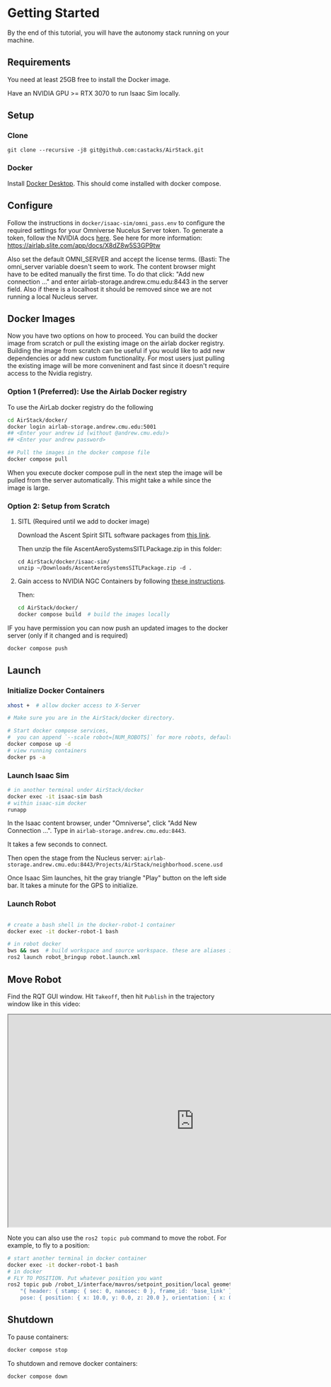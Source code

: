 # Getting Started

By the end of this tutorial, you will have the autonomy stack running on your machine.

## Requirements

You need at least 25GB free to install the Docker image.

Have an NVIDIA GPU >= RTX 3070 to run Isaac Sim locally.

## Setup

### Clone
```
git clone --recursive -j8 git@github.com:castacks/AirStack.git
```
### Docker
Install [Docker Desktop](https://docs.docker.com/desktop/install/ubuntu/). This should come installed with docker compose.

## Configure 

Follow the instructions in `docker/isaac-sim/omni_pass.env` to configure the required settings for your Omniverse Nucelus Server token.
To generate a token, follow the NVIDIA docs [here](https://docs.omniverse.nvidia.com/nucleus/latest/config-and-info/api_tokens.html). See here for more information:
 https://airlab.slite.com/app/docs/X8dZ8w5S3GP9tw

Also set the default OMNI_SERVER and accept the license terms. (Basti: The omni_server variable doesn't seem to work. The content browser might have to be edited manually the first time. To do that click:
"Add new connection ..." and enter airlab-storage.andrew.cmu.edu:8443 in the server field. Also if there is a localhost it should be removed since we are not running a local Nucleus server.

## Docker Images 
Now you have two options on how to proceed. You can build the docker image from scratch or pull the existing image on the airlab docker registry. Building the image from scratch can be  useful if you would like to add new dependencies or add new custom functionality. For most users just pulling the existing image will be more conveninent and fast since it doesn't require access to the Nvidia registry.

### Option 1 (Preferred): Use the Airlab Docker registry

To use the AirLab docker registry do the following
```bash
cd AirStack/docker/
docker login airlab-storage.andrew.cmu.edu:5001
## <Enter your andrew id (without @andrew.cmu.edu)>
## <Enter your andrew password>

## Pull the images in the docker compose file
docker compose pull 
```
When you execute docker compose pull in the next step the image will be pulled from the server automatically. This might take a while since the image is large.


### Option 2: Setup from Scratch
1. SITL (Required until we add to docker image)

    Download the Ascent Spirit SITL software packages from [this link](https://drive.google.com/file/d/1UxgezaTrHe4WJ28zsVeRhv1VYfOU5VK8/view?usp=drive_link).

    Then unzip the file AscentAeroSystemsSITLPackage.zip in this folder:
    ```
    cd AirStack/docker/isaac-sim/
    unzip ~/Downloads/AscentAeroSystemsSITLPackage.zip -d .
    ```

2. Gain access to NVIDIA NGC Containers by following [these instructions](https://docs.nvidia.com/launchpad/ai/base-command-coe/latest/bc-coe-docker-basics-step-02.html).

    Then:
    ```bash
    cd AirStack/docker/
    docker compose build  # build the images locally
    ```

IF you have permission you can now push an updated images to the docker server (only if it changed and is required)
```bash
docker compose push
```

## Launch

### Initialize Docker Containers
```bash
xhost +  # allow docker access to X-Server

# Make sure you are in the AirStack/docker directory.

# Start docker compose services,
#  you can append `--scale robot=[NUM_ROBOTS]` for more robots, default is 1
docker compose up -d
# view running containers
docker ps -a
```

### Launch Isaac Sim

```bash
# in another terminal under AirStack/docker
docker exec -it isaac-sim bash
# within isaac-sim docker
runapp
```
In the Isaac content browser, under "Omniverse", click "Add New Connection ...".
Type in `airlab-storage.andrew.cmu.edu:8443`.

It takes a few seconds to connect.

Then open the stage from the Nucleus server:
`airlab-storage.andrew.cmu.edu:8443/Projects/AirStack/neighborhood.scene.usd`

Once Isaac Sim launches, hit the gray triangle "Play" button on the left side bar. It takes a minute for the GPS to initialize.

### Launch Robot

```bash

# create a bash shell in the docker-robot-1 container
docker exec -it docker-robot-1 bash

# in robot docker
bws && sws  # build workspace and source workspace. these are aliases in ~/.bashrc
ros2 launch robot_bringup robot.launch.xml
```

## Move Robot

Find the RQT GUI window. Hit `Takeoff`, then hit `Publish` in the trajectory window like in this video:

<iframe src="https://drive.google.com/file/d/1eF9mVqvIthb2NKyWrrZmk7dR8zTGBtmx/preview?usp=sharing&t=52" width="840" height="480" allow="autoplay" allowfullscreen="allowfullscreen"></iframe>

Note you can also use the `ros2 topic pub` command to move the robot. For example, to fly to a position:

```bash
# start another terminal in docker container
docker exec -it docker-robot-1 bash
# in docker
# FLY TO POSITION. Put whatever position you want
ros2 topic pub /robot_1/interface/mavros/setpoint_position/local geometry_msgs/PoseStamped \
    "{ header: { stamp: { sec: 0, nanosec: 0 }, frame_id: 'base_link' }, \
    pose: { position: { x: 10.0, y: 0.0, z: 20.0 }, orientation: { x: 0.0, y: 0.0, z: 0.0, w: 1.0 } } }" -1
```

## Shutdown

To pause containers:

```bash
docker compose stop
```

To shutdown and remove docker containers:

```bash
docker compose down
```
